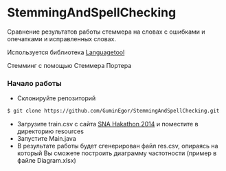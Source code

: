 # StemmingAndSpellChecking

Сравнение результатов работы стеммера на словах с ошибками и опечатками и исправленных словах.

Используется библиотека [Languagetool](https://languagetool.org/ru/)

Стемминг с помощью Стеммера Портера

### Начало работы
- Склонируйте репозиторий
```sh
$ git clone https://github.com/GuminEgor/StemmingAndSpellChecking.git
```

- Загрузите train.csv с сайта [SNA Hakathon 2014](http://sh2014.org/task) и поместите в директорию resources
- Запустите Main.java
- В результате работы будет сгенерирован файл res.csv, опираясь на который Вы сможете построить диаграмму частотности (пример в файле Diagram.xlsx)
